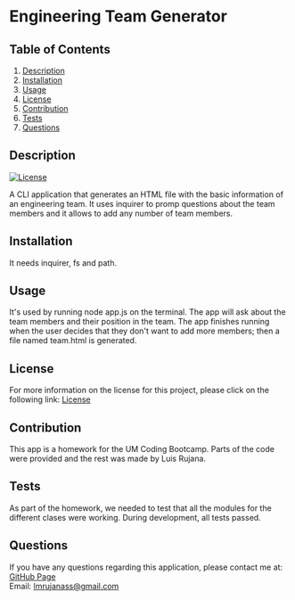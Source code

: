 # Engineering Team Generator

  ## Table of Contents
  1. [Description](#description "Description")
  2. [Installation](#installation "Installation")
  3. [Usage](#usage "Usage")
  4. [License](#license "License")
  5. [Contribution](#contribution "Contributing")
  6. [Tests](#tests "Tests")
  7. [Questions](#questions "Questions")

  ## Description
  [![License](https://img.shields.io/badge/License-Apache%202.0-blue.svg "License Badge")](https://opensource.org/licenses/Apache-2.0)

  A CLI application that generates an HTML file with the basic information of an engineering team. It uses inquirer to promp questions about the team members and it allows to add any number of team members.

  ## Installation
  It needs inquirer, fs and path.

  ## Usage
  It's used by running node app.js on the terminal. The app will ask about the team members and their position in the team. The app finishes running when the user decides that they don't want to add more members; then a file named team.html is generated.

  ## License
  For more information on the license for this project, please click on the following link:
  [License](https://opensource.org/licenses/Apache-2.0)

  ## Contribution
  This app is a homework for the UM Coding Bootcamp. Parts of the code were provided and the rest was made by Luis Rujana.

  ## Tests
  As part of the homework, we needed to test that all the modules for the different clases were working. During development, all tests passed.

  ## Questions
  If you have any questions regarding this application, please contact me at:  
  [GitHub Page](https://github.com/lmrujana)  
  Email: lmrujanass@gmail.com
